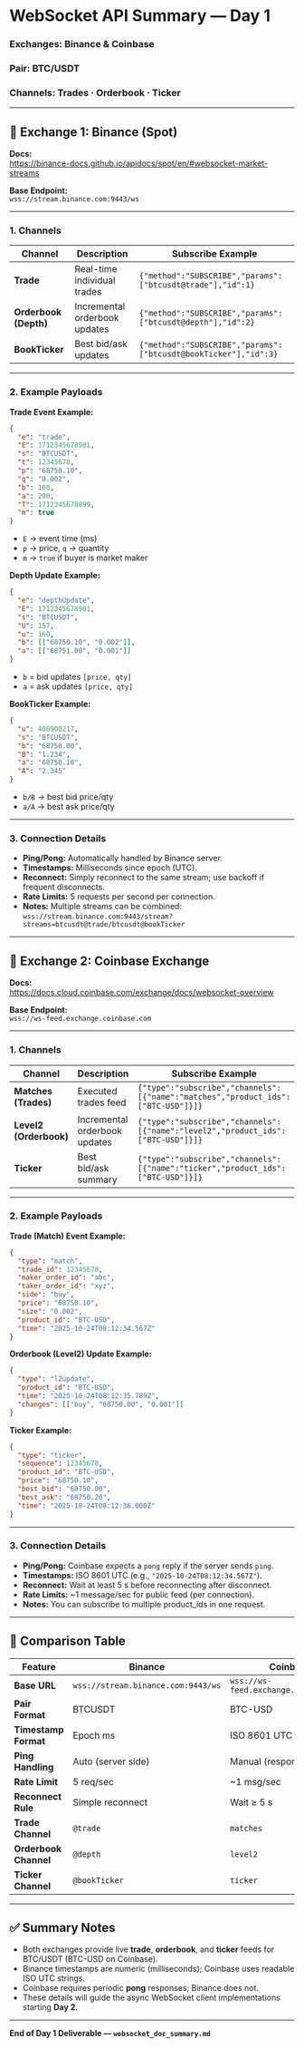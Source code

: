 # WebSocket API Summary — Day 1  
### Exchanges: Binance & Coinbase  
### Pair: BTC/USDT  
### Channels: Trades · Orderbook · Ticker  

---

## 🔹 Exchange 1: Binance (Spot)

**Docs:**  
https://binance-docs.github.io/apidocs/spot/en/#websocket-market-streams  

**Base Endpoint:**  
`wss://stream.binance.com:9443/ws`

---

### **1. Channels**

| Channel | Description | Subscribe Example |
|----------|--------------|-------------------|
| **Trade** | Real-time individual trades | `{"method":"SUBSCRIBE","params":["btcusdt@trade"],"id":1}` |
| **Orderbook (Depth)** | Incremental orderbook updates | `{"method":"SUBSCRIBE","params":["btcusdt@depth"],"id":2}` |
| **BookTicker** | Best bid/ask updates | `{"method":"SUBSCRIBE","params":["btcusdt@bookTicker"],"id":3}` |

---

### **2. Example Payloads**

**Trade Event Example:**
```json
{
  "e": "trade",
  "E": 1712345678901,
  "s": "BTCUSDT",
  "t": 12345678,
  "p": "68750.10",
  "q": "0.002",
  "b": 100,
  "a": 200,
  "T": 1712345678899,
  "m": true
}
```
- `E` → event time (ms)  
- `p` → price, `q` → quantity  
- `m` → `true` if buyer is market maker  

**Depth Update Example:**
```json
{
  "e": "depthUpdate",
  "E": 1712345678901,
  "s": "BTCUSDT",
  "U": 157,
  "u": 160,
  "b": [["68750.10", "0.002"]],
  "a": [["68751.00", "0.001"]]
}
```
- `b` = bid updates `[price, qty]`  
- `a` = ask updates `[price, qty]`

**BookTicker Example:**
```json
{
  "u": 400900217,
  "s": "BTCUSDT",
  "b": "68750.00",
  "B": "1.234",
  "a": "68750.10",
  "A": "2.345"
}
```
- `b/B` → best bid price/qty  
- `a/A` → best ask price/qty  

---

### **3. Connection Details**
- **Ping/Pong:** Automatically handled by Binance server.  
- **Timestamps:** Milliseconds since epoch (UTC).  
- **Reconnect:** Simply reconnect to the same stream; use backoff if frequent disconnects.  
- **Rate Limits:** 5 requests per second per connection.  
- **Notes:** Multiple streams can be combined:  
  `wss://stream.binance.com:9443/stream?streams=btcusdt@trade/btcusdt@bookTicker`

---

## 🔹 Exchange 2: Coinbase Exchange

**Docs:**  
https://docs.cloud.coinbase.com/exchange/docs/websocket-overview  

**Base Endpoint:**  
`wss://ws-feed.exchange.coinbase.com`

---

### **1. Channels**

| Channel | Description | Subscribe Example |
|----------|--------------|-------------------|
| **Matches (Trades)** | Executed trades feed | `{"type":"subscribe","channels":[{"name":"matches","product_ids":["BTC-USD"]}]}` |
| **Level2 (Orderbook)** | Incremental orderbook updates | `{"type":"subscribe","channels":[{"name":"level2","product_ids":["BTC-USD"]}]}` |
| **Ticker** | Best bid/ask summary | `{"type":"subscribe","channels":[{"name":"ticker","product_ids":["BTC-USD"]}]}` |

---

### **2. Example Payloads**

**Trade (Match) Event Example:**
```json
{
  "type": "match",
  "trade_id": 12345678,
  "maker_order_id": "abc",
  "taker_order_id": "xyz",
  "side": "buy",
  "price": "68750.10",
  "size": "0.002",
  "product_id": "BTC-USD",
  "time": "2025-10-24T08:12:34.567Z"
}
```

**Orderbook (Level2) Update Example:**
```json
{
  "type": "l2update",
  "product_id": "BTC-USD",
  "time": "2025-10-24T08:12:35.789Z",
  "changes": [["buy", "68750.00", "0.001"]]
}
```

**Ticker Example:**
```json
{
  "type": "ticker",
  "sequence": 12345678,
  "product_id": "BTC-USD",
  "price": "68750.10",
  "best_bid": "68750.00",
  "best_ask": "68750.20",
  "time": "2025-10-24T08:12:36.000Z"
}
```

---

### **3. Connection Details**
- **Ping/Pong:** Coinbase expects a `pong` reply if the server sends `ping`.  
- **Timestamps:** ISO 8601 UTC (e.g., `"2025-10-24T08:12:34.567Z"`).  
- **Reconnect:** Wait at least 5 s before reconnecting after disconnect.  
- **Rate Limits:** ~1 message/sec for public feed (per connection).  
- **Notes:** You can subscribe to multiple product_ids in one request.

---

## 🔸 Comparison Table

| Feature | Binance | Coinbase |
|----------|----------|-----------|
| **Base URL** | `wss://stream.binance.com:9443/ws` | `wss://ws-feed.exchange.coinbase.com` |
| **Pair Format** | BTCUSDT | BTC-USD |
| **Timestamp Format** | Epoch ms | ISO 8601 UTC |
| **Ping Handling** | Auto (server side) | Manual (respond `pong`) |
| **Rate Limit** | 5 req/sec | ~1 msg/sec |
| **Reconnect Rule** | Simple reconnect | Wait ≥ 5 s |
| **Trade Channel** | `@trade` | `matches` |
| **Orderbook Channel** | `@depth` | `level2` |
| **Ticker Channel** | `@bookTicker` | `ticker` |

---

## ✅ Summary Notes

- Both exchanges provide live **trade**, **orderbook**, and **ticker** feeds for BTC/USDT (BTC-USD on Coinbase).  
- Binance timestamps are numeric (milliseconds); Coinbase uses readable ISO UTC strings.  
- Coinbase requires periodic **pong** responses; Binance does not.  
- These details will guide the async WebSocket client implementations starting **Day 2**.

---

**End of Day 1 Deliverable — `websocket_doc_summary.md`**
